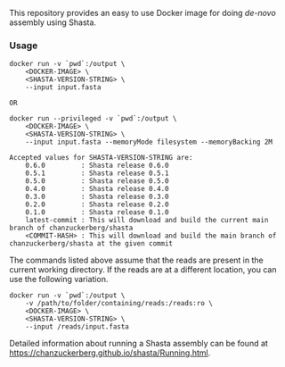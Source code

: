 This repository provides an easy to use Docker image for doing _de-novo_ assembly using Shasta.
### Usage
```
docker run -v `pwd`:/output \
    <DOCKER-IMAGE> \
    <SHASTA-VERSION-STRING> \
    --input input.fasta

OR

docker run --privileged -v `pwd`:/output \
    <DOCKER-IMAGE> \
    <SHASTA-VERSION-STRING> \
    --input input.fasta --memoryMode filesystem --memoryBacking 2M

Accepted values for SHASTA-VERSION-STRING are:
    0.6.0         : Shasta release 0.6.0
    0.5.1         : Shasta release 0.5.1
    0.5.0         : Shasta release 0.5.0
    0.4.0         : Shasta release 0.4.0
    0.3.0         : Shasta release 0.3.0
    0.2.0         : Shasta release 0.2.0
    0.1.0         : Shasta release 0.1.0
    latest-commit : This will download and build the current main branch of chanzuckerberg/shasta
    <COMMIT-HASH> : This will download and build the main branch of chanzuckerberg/shasta at the given commit
```
The commands listed above assume that the reads are present in the current working directory. If the reads are at a different location, you can use the following variation.

```
docker run -v `pwd`:/output \
    -v /path/to/folder/containing/reads:/reads:ro \
    <DOCKER-IMAGE> \
    <SHASTA-VERSION-STRING> \
    --input /reads/input.fasta
```

Detailed information about running a Shasta assembly can be found at https://chanzuckerberg.github.io/shasta/Running.html. 
